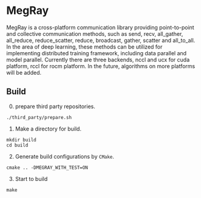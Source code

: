 # MegRay

MegRay is a cross-platform communication library providing point-to-point and collective communication methods, such as send, recv, all\_gather, all\_reduce, reduce\_scatter, reduce, broadcast, gather, scatter and all\_to\_all. In the area of deep learning, these methods can be utilized for implementing distributed training framework, including data parallel and model parallel. Currently there are three backends, nccl and ucx for cuda platform, rccl for rocm platform. In the future, algorithms on more platforms will be added.

## Build

0. prepare third party repositories.

```
./third_party/prepare.sh
```

1. Make a directory for build.

```
mkdir build
cd build
```

2. Generate build configurations by `CMake`.

```
cmake .. -DMEGRAY_WITH_TEST=ON
```

3. Start to build
```
make
```
